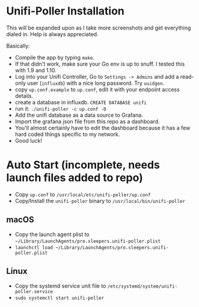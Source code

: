 # Unifi-Poller Installation

This will be expanded upon as I take more screenshots and get everything dialed in. Help is always appreciated.

Basically:
- Compile the app by typing `make`.
- If that didn't work, make sure your Go env is up to snuff. I tested this with 1.9 and 1.10.
- Log into your Unifi Controller, Go to `Settings -> Admins` and add a read-only user (`influxdb`) with a nice long password. Try `uuidgen`.
- copy `up.conf.example` to `up.conf`, edit it with your endpoint access details. 
- create a database in influxdb. `CREATE DATABASE unifi`
- run it: `./unifi-poller -c up.conf -D`
- Add the unifi database as a data source to Grafana.
- Import the grafana json file from this repo as a dashboard.
- You'll almost certainly have to edit the dashboard because it has a few hard coded things specific to my network.
- Good luck!

# Auto Start (incomplete, needs launch files added to repo)
- Copy `up.conf` to `/usr/local/etc/unifi-poller/up.conf`
- Copy/Install the `unifi-poller` binary to `/usr/local/bin/unifi-poller`

## macOS
- Copy the launch agent plist to `~/Library/LaunchAgents/pro.sleepers.unifi-poller.plist`
- `launchctl load ~/Library/LaunchAgents/pro.sleepers.unifi-poller.plist`

## Linux
- Copy the systemd service unit file to `/etc/systemd/system/unifi-poller.service`
- `sudo systemctl start unifi-poller`